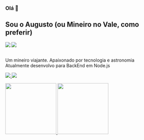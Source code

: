 ### Olá 👋
## Sou o Augusto (ou Mineiro no Vale, como preferir)
<img src="https://komarev.com/ghpvc/?username=mineironovale&color=blueviolet&label=Visualizações+do+perfil&style=flat-square" align="left"/>
<img src="https://www.codewars.com/users/mineironovale/badges/small" align="left"/>
<!-- <img src="https://raw.githubusercontent.com/MicaelliMedeiros/micaellimedeiros/master/image/computer-illustration.png" min-width="400px" max-width="400px" width="400px" align="right" alt="Computer">
 -->
<br><br>
<p>Um mineiro viajante. Apaixonado por tecnologia e astronomia<br>
Atualmente desenvolvo para BackEnd em Node.js</p>



 <p align="left">
  <a href="https://www.linkedin.com/in/augustomessias/" target="_blank" alt="LinkedIn">
    <img src="https://img.shields.io/badge/LinkedIn-1C1C1C?style=for-the-badge&logo=linkedin&logoColor=8A2BE2"/>
  </a>
 <a href="mailto:augustomessias@pm.me" target="_blank" alt="Email">
    <img src="https://img.shields.io/badge/Email-1C1C1C?style=for-the-badge&logo=gmail&logoColor=8A2BE2"/>
  </a>
 
</p>  

<div style="display: "flex" ">
  <a href="https://github.com/mineironovale">
  <img height="160em" src="https://github-readme-stats.vercel.app/api?username=mineironovale&show_icons=true"/>
  <img height="160em" src="https://github-readme-stats.vercel.app/api/top-langs/?username=mineironovale&layout=compact"/>
</div>
